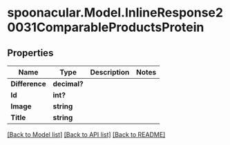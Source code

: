 # spoonacular.Model.InlineResponse20031ComparableProductsProtein
## Properties

Name | Type | Description | Notes
------------ | ------------- | ------------- | -------------
**Difference** | **decimal?** |  | 
**Id** | **int?** |  | 
**Image** | **string** |  | 
**Title** | **string** |  | 

[[Back to Model list]](../README.md#documentation-for-models) [[Back to API list]](../README.md#documentation-for-api-endpoints) [[Back to README]](../README.md)

